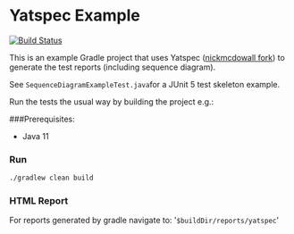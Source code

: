 # Yatspec Example

[![Build Status](https://travis-ci.com/nickmcdowall/yatspec-example.svg?branch=master)](https://travis-ci.com/nickmcdowall/yatspec-example)

This is an example Gradle project that uses Yatspec ([nickmcdowall fork](https://github.com/nickmcdowall/yatspec))
to generate the test reports (including sequence diagram).

See `SequenceDiagramExampleTest.java`for a JUnit 5 test skeleton example.

Run the tests the usual way by building the project e.g.:

###Prerequisites:
* Java 11

### Run

```bash
./gradlew clean build
```

### HTML Report
For reports generated by gradle navigate to: '`$buildDir/reports/yatspec`'

